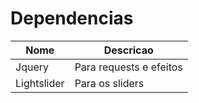# Dependencias  

| Nome | Descricao |
| ----------- | ----------- |
| Jquery | Para requests e efeitos |
| Lightslider | Para os sliders |